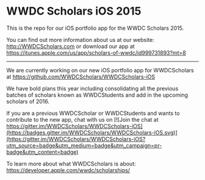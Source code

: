 # WWDC Scholars iOS 2015

This is the repo for our iOS portfolio app for the WWDC Scholars 2015. 

You can find out more information about us at our website: http://WWDCScholars.com or download our app at https://itunes.apple.com/us/app/scholars-of-wwdc/id999731893?mt=8

* * *

We are currently working on our new iOS portfolio app for WWDCScholars at https://github.com/WWDCScholars/WWDCScholars-iOS

We have bold plans this year including consolidating all the previous batches of scholars known as WWDCStudents and add in the upcoming scholars of 2016.

If you are a previous WWDCScholar or WWDCStudents and wants to contribute to the new app, chat with us on [![Join the chat at https://gitter.im/WWDCScholars/WWDCScholars-iOS](https://badges.gitter.im/WWDCScholars/WWDCScholars-iOS.svg)](https://gitter.im/WWDCScholars/WWDCScholars-iOS?utm_source=badge&utm_medium=badge&utm_campaign=pr-badge&utm_content=badge)

To learn more about what WWDCScholars is about: https://developer.apple.com/wwdc/scholarships/
